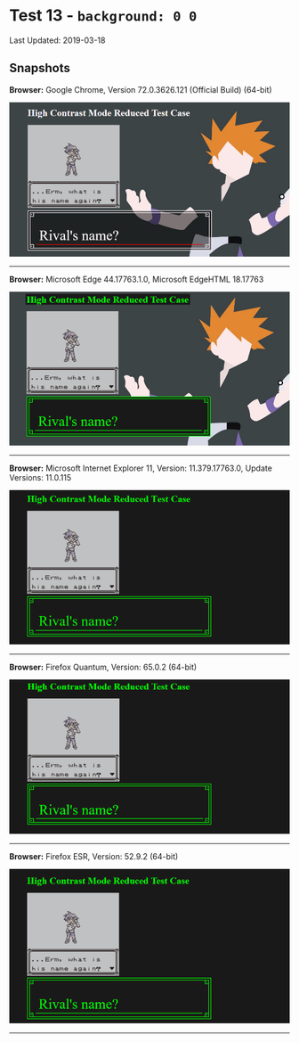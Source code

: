 # Test 13 - `background: 0 0`
Last Updated: 2019-03-18

## Snapshots
**Browser:** Google Chrome, Version 72.0.3626.121 (Official Build) (64-bit)

![Chrome Snapshot](/13-0%200/snapshots/GoogleChrome.png)
___
**Browser:** Microsoft Edge 44.17763.1.0, Microsoft EdgeHTML 18.17763

![Edge Snapshot](/13-0%200/snapshots/MicrosoftEdge_HCM.png)
___
**Browser:** Microsoft Internet Explorer 11, Version: 11.379.17763.0, Update Versions: 11.0.115

![Internet Explorer Snapshot](/13-0%200/snapshots/InternetExplorer_HCM.png)
___
**Browser:** Firefox Quantum, Version: 65.0.2 (64-bit)

![Firefox Quantum Snapshot](/13-0%200/snapshots/FirefoxQuantum_HCM.png)
___
**Browser:** Firefox ESR, Version: 52.9.2 (64-bit)

![Firefox ESR Snapshot](/13-0%200/snapshots/FirefoxESR_HCM.png)
___
